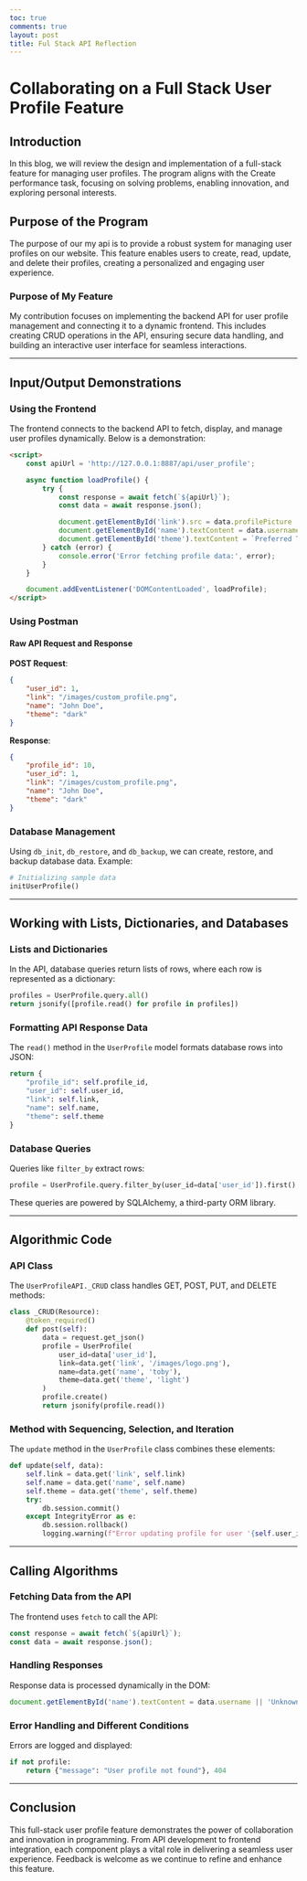 ```yaml
---
toc: true
comments: true
layout: post
title: Ful Stack API Reflection
---
```


# Collaborating on a Full Stack User Profile Feature

## Introduction

In this blog, we will review the design and implementation of a full-stack feature for managing user profiles. The program aligns with the Create performance task, focusing on solving problems, enabling innovation, and exploring personal interests.

## Purpose of the Program

The purpose of our my api is to provide a robust system for managing user profiles on our website. This feature enables users to create, read, update, and delete their profiles, creating a personalized and engaging user experience.

### Purpose of My Feature

My contribution focuses on implementing the backend API for user profile management and connecting it to a dynamic frontend. This includes creating CRUD operations in the API, ensuring secure data handling, and building an interactive user interface for seamless interactions.

---

## Input/Output Demonstrations

### Using the Frontend

The frontend connects to the backend API to fetch, display, and manage user profiles dynamically. Below is a demonstration:

```html
<script>
    const apiUrl = 'http://127.0.0.1:8887/api/user_profile';

    async function loadProfile() {
        try {
            const response = await fetch(`${apiUrl}`);
            const data = await response.json();

            document.getElementById('link').src = data.profilePicture || '/images/logo.png';
            document.getElementById('name').textContent = data.username || 'Unknown User';
            document.getElementById('theme').textContent = `Preferred Theme: ${data.theme || 'Light'}`;
        } catch (error) {
            console.error('Error fetching profile data:', error);
        }
    }

    document.addEventListener('DOMContentLoaded', loadProfile);
</script>
```

### Using Postman

#### Raw API Request and Response

**POST Request**:
```json
{
    "user_id": 1,
    "link": "/images/custom_profile.png",
    "name": "John Doe",
    "theme": "dark"
}
```
**Response**:
```json
{
    "profile_id": 10,
    "user_id": 1,
    "link": "/images/custom_profile.png",
    "name": "John Doe",
    "theme": "dark"
}
```

### Database Management

Using `db_init`, `db_restore`, and `db_backup`, we can create, restore, and backup database data. Example:

```python
# Initializing sample data
initUserProfile()
```

---

## Working with Lists, Dictionaries, and Databases

### Lists and Dictionaries

In the API, database queries return lists of rows, where each row is represented as a dictionary:

```python
profiles = UserProfile.query.all()
return jsonify([profile.read() for profile in profiles])
```

### Formatting API Response Data

The `read()` method in the `UserProfile` model formats database rows into JSON:

```python
return {
    "profile_id": self.profile_id,
    "user_id": self.user_id,
    "link": self.link,
    "name": self.name,
    "theme": self.theme
}
```

### Database Queries

Queries like `filter_by` extract rows:

```python
profile = UserProfile.query.filter_by(user_id=data['user_id']).first()
```
These queries are powered by SQLAlchemy, a third-party ORM library.

---

## Algorithmic Code

### API Class

The `UserProfileAPI._CRUD` class handles GET, POST, PUT, and DELETE methods:

```python
class _CRUD(Resource):
    @token_required()
    def post(self):
        data = request.get_json()
        profile = UserProfile(
            user_id=data['user_id'],
            link=data.get('link', '/images/logo.png'),
            name=data.get('name', 'toby'),
            theme=data.get('theme', 'light')
        )
        profile.create()
        return jsonify(profile.read())
```

### Method with Sequencing, Selection, and Iteration

The `update` method in the `UserProfile` class combines these elements:

```python
def update(self, data):
    self.link = data.get('link', self.link)
    self.name = data.get('name', self.name)
    self.theme = data.get('theme', self.theme)
    try:
        db.session.commit()
    except IntegrityError as e:
        db.session.rollback()
        logging.warning(f"Error updating profile for user '{self.user_id}': {str(e)}")
```

---

## Calling Algorithms

### Fetching Data from the API

The frontend uses `fetch` to call the API:

```javascript
const response = await fetch(`${apiUrl}`);
const data = await response.json();
```

### Handling Responses

Response data is processed dynamically in the DOM:

```javascript
document.getElementById('name').textContent = data.username || 'Unknown User';
```

### Error Handling and Different Conditions

Errors are logged and displayed:

```python
if not profile:
    return {"message": "User profile not found"}, 404
```

---

## Conclusion

This full-stack user profile feature demonstrates the power of collaboration and innovation in programming. From API development to frontend integration, each component plays a vital role in delivering a seamless user experience. Feedback is welcome as we continue to refine and enhance this feature.

